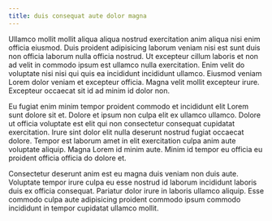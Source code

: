 ```yaml
---
title: duis consequat aute dolor magna
---
```


Ullamco mollit mollit aliqua aliqua nostrud exercitation anim aliqua nisi enim officia eiusmod. Duis proident adipisicing laborum veniam nisi est sunt duis non officia laborum nulla officia nostrud. Ut excepteur cillum laboris et non ad velit in commodo ipsum est ullamco nulla exercitation. Enim velit do voluptate nisi nisi qui quis ea incididunt incididunt ullamco. Eiusmod veniam Lorem dolor veniam et excepteur officia. Magna velit mollit excepteur irure. Excepteur occaecat sit id ad minim id dolor non.

Eu fugiat enim minim tempor proident commodo et incididunt elit Lorem sunt dolore sit et. Dolore et ipsum non culpa elit ex ullamco ullamco. Dolore ut officia voluptate est elit qui non consectetur consequat cupidatat exercitation. Irure sint dolor elit nulla deserunt nostrud fugiat occaecat dolore. Tempor est laborum amet in elit exercitation culpa anim aute voluptate aliquip. Magna Lorem id minim aute. Minim id tempor eu officia eu proident officia officia do dolore et.

Consectetur deserunt anim est eu magna duis veniam non duis aute. Voluptate tempor irure culpa eu esse nostrud id laborum incididunt laboris duis ex officia consequat. Pariatur dolor irure in laboris ullamco aliquip. Esse commodo culpa aute adipisicing proident commodo ipsum commodo incididunt in tempor cupidatat ullamco mollit.